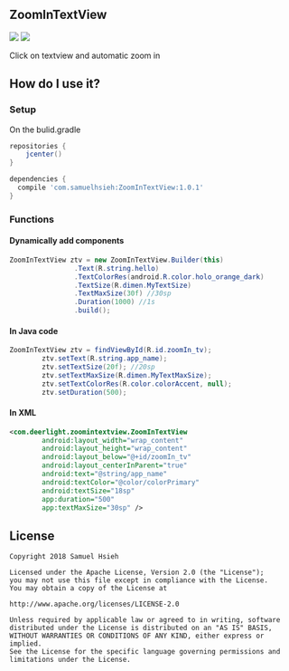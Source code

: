 <h2>ZoomInTextView</h2>

[![](https://img.shields.io/badge/license-Apache%202.0-blue.svg)](https://www.apache.org/licenses/LICENSE-2.0)
[![](https://img.shields.io/badge/Download-1.0.1-blue.svg)](https://bintray.com/medathsieh/AndroidLib/ZoomInTextView/1.0.1)

Click on textview and automatic zoom in

<h2>How do I use it?</h2>

<h3>Setup</h3>

On the bulid.gradle

```gradle
repositories {
    jcenter()
}
```

```gradle
dependencies {
  compile 'com.samuelhsieh:ZoomInTextView:1.0.1'
}
```
<h3>Functions</h3>

<h4>Dynamically add components</h4>

```java
ZoomInTextView ztv = new ZoomInTextView.Builder(this)
                .Text(R.string.hello)
                .TextColorRes(android.R.color.holo_orange_dark)
                .TextSize(R.dimen.MyTextSize)
                .TextMaxSize(30f) //30sp
                .Duration(1000) //1s
                .build();
```

<h4>In Java code</h4>

```java
ZoomInTextView ztv = findViewById(R.id.zoomIn_tv);
        ztv.setText(R.string.app_name);
        ztv.setTextSize(20f); //20sp
        ztv.setTextMaxSize(R.dimen.MyTextMaxSize);
        ztv.setTextColorRes(R.color.colorAccent, null);
        ztv.setDuration(500);
```

<h4>In XML</h4>

```xml
<com.deerlight.zoomintextview.ZoomInTextView
        android:layout_width="wrap_content"
        android:layout_height="wrap_content"
        android:layout_below="@+id/zoomIn_tv"
        android:layout_centerInParent="true"
        android:text="@string/app_name"
        android:textColor="@color/colorPrimary"
        android:textSize="18sp"
        app:duration="500"
        app:textMaxSize="30sp" />
```

<h2>License</h2>

	Copyright 2018 Samuel Hsieh

	Licensed under the Apache License, Version 2.0 (the "License");
	you may not use this file except in compliance with the License.
	You may obtain a copy of the License at

	http://www.apache.org/licenses/LICENSE-2.0

	Unless required by applicable law or agreed to in writing, software
	distributed under the License is distributed on an "AS IS" BASIS,
	WITHOUT WARRANTIES OR CONDITIONS OF ANY KIND, either express or implied.
	See the License for the specific language governing permissions and
	limitations under the License.
